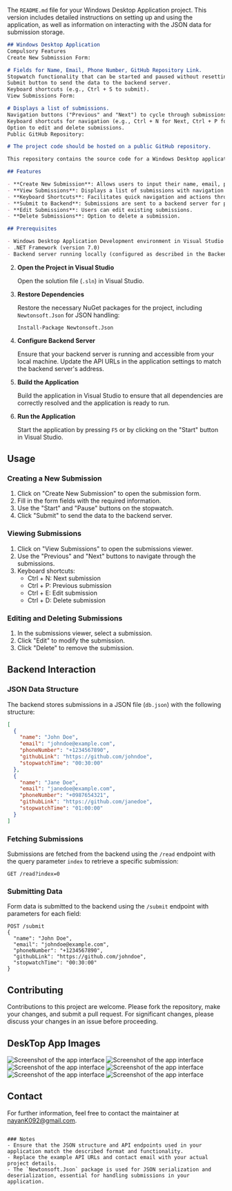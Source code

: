 The `README.md` file for your Windows Desktop Application project. This version includes detailed instructions on setting up and using the application, as well as information on interacting with the JSON data for submission storage.

```markdown
## Windows Desktop Application
Compulsory Features
Create New Submission Form:

# Fields for Name, Email, Phone Number, GitHub Repository Link.
Stopwatch functionality that can be started and paused without resetting.
Submit button to send the data to the backend server.
Keyboard shortcuts (e.g., Ctrl + S to submit).
View Submissions Form:

# Displays a list of submissions.
Navigation buttons ("Previous" and "Next") to cycle through submissions.
Keyboard shortcuts for navigation (e.g., Ctrl + N for Next, Ctrl + P for Previous).
Option to edit and delete submissions.
Public GitHub Repository:

# The project code should be hosted on a public GitHub repository.

This repository contains the source code for a Windows Desktop application developed in Visual Basic using Visual Studio. The application provides functionalities to create new form submissions, view existing submissions, and navigate through them using keyboard shortcuts.

## Features

- **Create New Submission**: Allows users to input their name, email, phone number, and GitHub repository link. It includes a stopwatch that can be started and paused.
- **View Submissions**: Displays a list of submissions with navigation buttons to view previous or next submissions.
- **Keyboard Shortcuts**: Facilitates quick navigation and actions through keyboard shortcuts.
- **Submit to Backend**: Submissions are sent to a backend server for processing and storage.
- **Edit Submissions**: Users can edit existing submissions.
- **Delete Submissions**: Option to delete a submission.

## Prerequisites

- Windows Desktop Application Development environment in Visual Studio
- .NET Framework (version 7.0)
- Backend server running locally (configured as described in the Backend Server Description section)


   ```

2. **Open the Project in Visual Studio**

   Open the solution file (`.sln`) in Visual Studio.

3. **Restore Dependencies**

   Restore the necessary NuGet packages for the project, including `Newtonsoft.Json` for JSON handling:

   ```plaintext
   Install-Package Newtonsoft.Json
   ```

4. **Configure Backend Server**

   Ensure that your backend server is running and accessible from your local machine. Update the API URLs in the application settings to match the backend server's address.

5. **Build the Application**

   Build the application in Visual Studio to ensure that all dependencies are correctly resolved and the application is ready to run.

6. **Run the Application**

   Start the application by pressing `F5` or by clicking on the "Start" button in Visual Studio.

## Usage

### Creating a New Submission

1. Click on "Create New Submission" to open the submission form.
2. Fill in the form fields with the required information.
3. Use the "Start" and "Pause" buttons on the stopwatch.
4. Click "Submit" to send the data to the backend server.

### Viewing Submissions

1. Click on "View Submissions" to open the submissions viewer.
2. Use the "Previous" and "Next" buttons to navigate through the submissions.
3. Keyboard shortcuts:
   - Ctrl + N: Next submission
   - Ctrl + P: Previous submission
   - Ctrl + E: Edit submission
   - Ctrl + D: Delete submission

### Editing and Deleting Submissions

1. In the submissions viewer, select a submission.
2. Click "Edit" to modify the submission.
3. Click "Delete" to remove the submission.

## Backend Interaction

### JSON Data Structure

The backend stores submissions in a JSON file (`db.json`) with the following structure:

```json
[
  {
    "name": "John Doe",
    "email": "johndoe@example.com",
    "phoneNumber": "+1234567890",
    "githubLink": "https://github.com/johndoe",
    "stopwatchTime": "00:30:00"
  },
  {
    "name": "Jane Doe",
    "email": "janedoe@example.com",
    "phoneNumber": "+0987654321",
    "githubLink": "https://github.com/janedoe",
    "stopwatchTime": "01:00:00"
  }
]
```

### Fetching Submissions

Submissions are fetched from the backend using the `/read` endpoint with the query parameter `index` to retrieve a specific submission:

```
GET /read?index=0
```

### Submitting Data

Form data is submitted to the backend using the `/submit` endpoint with parameters for each field:

```
POST /submit
{
  "name": "John Doe",
  "email": "johndoe@example.com",
  "phoneNumber": "+1234567890",
  "githubLink": "https://github.com/johndoe",
  "stopwatchTime": "00:30:00"
}
```

## Contributing

Contributions to this project are welcome. Please fork the repository, make your changes, and submit a pull request. For significant changes, please discuss your changes in an issue before proceeding.

## DeskTop App Images 

![Screenshot of the app interface](https://github.com/Nayankumar4986/Desktop-App/blob/main/img/1.png)
![Screenshot of the app interface](https://github.com/Nayankumar4986/Desktop-App/blob/main/img/2.png)
![Screenshot of the app interface](https://github.com/Nayankumar4986/Desktop-App/blob/main/img/3.png)
![Screenshot of the app interface](https://github.com/Nayankumar4986/Desktop-App/blob/main/img/4.png)
![Screenshot of the app interface](https://github.com/Nayankumar4986/Desktop-App/blob/main/img/5.png)
![Screenshot of the app interface](https://github.com/Nayankumar4986/Desktop-App/blob/main/img/6.png)




## Contact

For further information, feel free to contact the maintainer at nayanK092@gmail.com.

```

### Notes
- Ensure that the JSON structure and API endpoints used in your application match the described format and functionality.
- Replace the example API URLs and contact email with your actual project details.
- The `Newtonsoft.Json` package is used for JSON serialization and deserialization, essential for handling submissions in your application.
